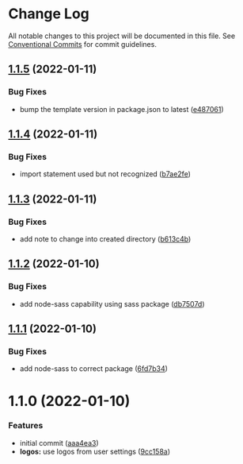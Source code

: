 # Change Log

All notable changes to this project will be documented in this file.
See [Conventional Commits](https://conventionalcommits.org) for commit guidelines.

## [1.1.5](https://github.com/wolzey/mx-docs/compare/create-mx-docs@1.1.4...create-mx-docs@1.1.5) (2022-01-11)


### Bug Fixes

* bump the template version in package.json to latest ([e487061](https://github.com/wolzey/mx-docs/commit/e4870611143a755e225e844adbee703c94fb00e3))





## [1.1.4](https://github.com/wolzey/mx-docs/compare/create-mx-docs@1.1.3...create-mx-docs@1.1.4) (2022-01-11)


### Bug Fixes

* import statement used but not recognized ([b7ae2fe](https://github.com/wolzey/mx-docs/commit/b7ae2fe10e9085f56621da58a40aeb341066397b))





## [1.1.3](https://github.com/wolzey/mx-docs/compare/create-mx-docs@1.1.2...create-mx-docs@1.1.3) (2022-01-11)


### Bug Fixes

* add note to change into created directory ([b613c4b](https://github.com/wolzey/mx-docs/commit/b613c4b25d37c2b0c7f57a2c96727fafe755fe6f))





## [1.1.2](https://github.com/wolzey/mx-docs/compare/create-mx-docs@1.1.1...create-mx-docs@1.1.2) (2022-01-10)


### Bug Fixes

* add node-sass capability using sass package ([db7507d](https://github.com/wolzey/mx-docs/commit/db7507d44d213ec66c7999d0b393e52983e3dcff))





## [1.1.1](https://github.com/wolzey/mx-docs/compare/create-mx-docs@1.1.0...create-mx-docs@1.1.1) (2022-01-10)


### Bug Fixes

* add node-sass to correct package ([6fd7b34](https://github.com/wolzey/mx-docs/commit/6fd7b34c44a7be3488d17f0a0c48d65f019c1bc8))





# 1.1.0 (2022-01-10)


### Features

* initial commit ([aaa4ea3](https://github.com/wolzey/mx-docs/commit/aaa4ea3680e8b6d71a52b4db62b0c088a2a8eff8))
* **logos:** use logos from user settings ([9cc158a](https://github.com/wolzey/mx-docs/commit/9cc158a802afdfd0716e46d47e3bf54eb161ead5))

